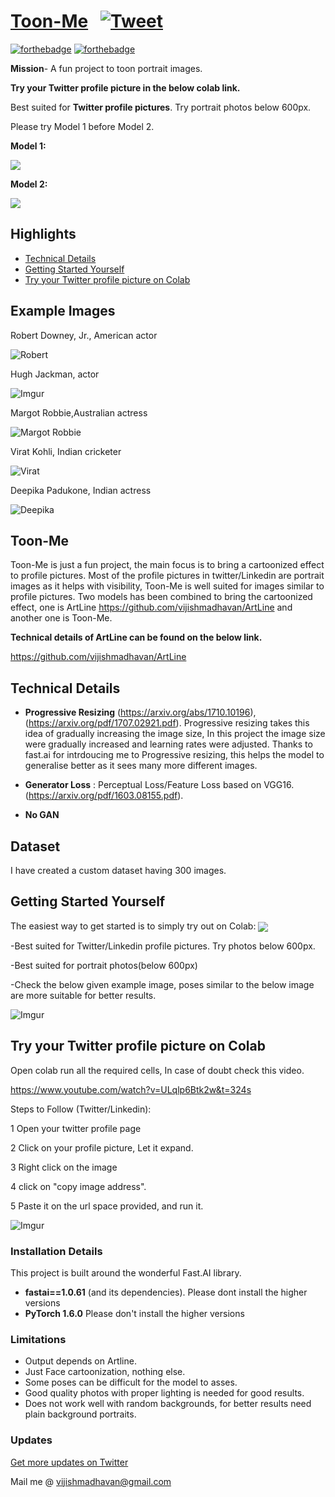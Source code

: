 # [Toon-Me](https://github.com/vijishmadhavan/Toon-Me) &nbsp; [![Tweet](https://img.shields.io/twitter/url/http/shields.io.svg?style=social)](https://twitter.com/intent/tweet?text=Toon%Portraits&url=https://github.com/vijishmadhavan/Toon-Me&via==Toon-Me&hashtags=machinelearning,developers,100DaysOfCode,Deeplearning) &nbsp;


[![forthebadge](https://forthebadge.com/images/badges/open-source.svg)](http://forthebadge.com)
[![forthebadge](https://forthebadge.com/images/badges/built-with-love.svg)](http://forthebadge.com)

**Mission**- A fun project to toon portrait images.

**Try your Twitter profile picture in the below colab link.**

Best suited for **Twitter profile pictures**. Try portrait photos below 600px.

Please try Model 1 before Model 2.

**Model 1:**

[<img src="https://colab.research.google.com/assets/colab-badge.svg" align="center">](https://colab.research.google.com/github/vijishmadhavan/Light-Up/blob/master/Toon_Me_(Try_it_on_Colab).ipynb)

**Model 2:** 

[<img src="https://colab.research.google.com/assets/colab-badge.svg" align="center">](https://colab.research.google.com/github/vijishmadhavan/Light-Up/blob/master/Toon_Me_(Alt_Model).ipynb)


## Highlights
- [Technical Details](#Technical-Details)
- [Getting Started Yourself](#Getting-Started-Yourself)
- [Try your Twitter profile picture on Colab](#Try-your-Twitter-profile-picture-on-Colab)



## Example Images

Robert Downey, Jr., American actor

![Robert](https://i.imgur.com/CmMlzER.jpg)

Hugh Jackman, actor

![Imgur](https://i.imgur.com/TzfkofE.jpg)

Margot Robbie,Australian actress

![Margot Robbie](https://i.imgur.com/dl7RY20.jpg)

Virat Kohli, Indian cricketer

![Virat](https://i.imgur.com/TcGTNgV.jpg)

Deepika Padukone, Indian actress

![Deepika](https://i.imgur.com/WOwjOsL.jpg)


## Toon-Me

Toon-Me is just a fun project, the main focus is to bring a cartoonized effect to profile pictures. Most of the profile pictures in twitter/Linkedin are portrait images as it helps with visibility, Toon-Me is well suited for images similar to profile pictures. Two models has been combined to bring the cartoonized effect, one is ArtLine https://github.com/vijishmadhavan/ArtLine and another one is Toon-Me.

**Technical details of ArtLine can be found on the below link.**

https://github.com/vijishmadhavan/ArtLine

## Technical Details

* **Progressive Resizing** (https://arxiv.org/abs/1710.10196),(https://arxiv.org/pdf/1707.02921.pdf). Progressive resizing takes this idea of gradually increasing the image size, In this project the image size were gradually increased and learning rates were adjusted. Thanks to fast.ai for intrdoucing me to Progressive resizing, this helps the model to generalise better as it sees many more different images.

* **Generator Loss** :  Perceptual Loss/Feature Loss based on VGG16. (https://arxiv.org/pdf/1603.08155.pdf).

* **No GAN** 

## Dataset

I have created a custom dataset having 300 images. 

## Getting Started Yourself

The easiest way to get started is to simply try out on Colab: [<img src="https://colab.research.google.com/assets/colab-badge.svg" align="center">](https://colab.research.google.com/github/vijishmadhavan/Light-Up/blob/master/Toon_Me_(Try_it_on_Colab).ipynb)

-Best suited for Twitter/Linkedin profile pictures. Try photos below 600px.

-Best suited for portrait photos(below 600px)

-Check the below given example image, poses similar to the below image are more suitable for better results.

![Imgur](https://i.imgur.com/OsqEEpR.jpg)

## Try your Twitter profile picture on Colab

Open colab run all the required cells, In case of doubt check this video.

https://www.youtube.com/watch?v=ULqlp6Btk2w&t=324s

Steps to Follow (Twitter/Linkedin):

1 Open your twitter profile page

2 Click on your profile picture, Let it expand.

3 Right click on the image

4 click on "copy image address".

5 Paste it on the url space provided, and run it.

![Imgur](https://i.imgur.com/rDjaWjx.jpg)

### Installation Details

This project is built around the wonderful Fast.AI library.

- **fastai==1.0.61** (and its dependencies).  Please dont install the higher versions
- **PyTorch 1.6.0** Please don't install the higher versions

### Limitations

- Output depends on Artline.
- Just Face cartoonization, nothing else.
- Some poses can be difficult for the model to asses.
- Good quality photos with proper lighting is needed for good results.
- Does not work well with random backgrounds, for better results need plain background portraits.


### Updates

[Get more updates on Twitter](https://twitter.com/Vijish68859437)

Mail me @ vijishmadhavan@gmail.com


